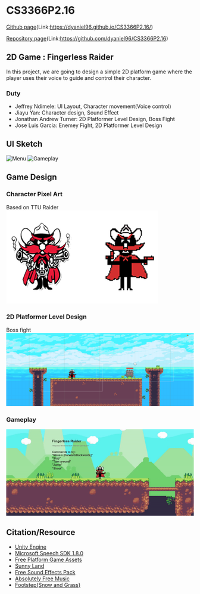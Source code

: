 # CS3366P2.16

[Github page](https://dyaniel96.github.io/CS3366P2.16/)(Link:https://dyaniel96.github.io/CS3366P2.16/)<br/>

[Repository page](https://github.com/dyaniel96/CS3366P2.16/)(Link:https://github.com/dyaniel96/CS3366P2.16)<br/>


## 2D Game : Fingerless Raider
In this project, we are going to design a simple 2D platform game where the player uses their voice to guide and control their character.

### Duty
- Jeffrey Ndimele: UI Layout, Character movement(Voice control) 
- Jiayu Yan: Character design, Sound Effect
- Jonathan Andrew Turner: 2D Platformer Level Design, Boss Fight
- Jose Luis Garcia: Enemey Fight, 2D Platformer Level Design 

## UI Sketch
![Menu](https://user-images.githubusercontent.com/15820167/69390111-cdc22500-0c93-11ea-83c5-8f8e8e6c70d4.jpg)
![Gameplay](https://user-images.githubusercontent.com/15820167/69390133-dca8d780-0c93-11ea-9657-132f5ab7b5ac.jpg)

## Game Design
### Character Pixel Art
Based on TTU Raider <br/>
![Character](https://github.com/dyaniel96/CS3366P2.16/blob/master/PIC/Character.png?raw=true)
### 2D Platformer Level Design 
Boss fight<br/>
![UnityGameplay](https://github.com/dyaniel96/CS3366P2.16/blob/master/PIC/LevelDesign.png?raw=true)
### Gameplay
![UnityGameplay](https://github.com/dyaniel96/CS3366P2.16/blob/master/PIC/UnityGameplay.gif?raw=true)
## Citation/Resource
- [Unity Engine](https://unity.com/)<br/>
- [Microsoft Speech SDK 1.8.0](https://docs.microsoft.com/en-us/azure/cognitive-services/speech-service/releasenotes)<br/>
- [Free Platform Game Assets](https://assetstore.unity.com/packages/2d/environments/free-platform-game-assets-85838)<br/>
- [Sunny Land](https://assetstore.unity.com/packages/2d/characters/sunny-land-103349)<br/>
- [Free Sound Effects Pack](https://assetstore.unity.com/packages/audio/sound-fx/free-sound-effects-pack-155776)<br/>
- [Absolutely Free Music](https://assetstore.unity.com/packages/audio/music/absolutely-free-music-4883)<br/>
- [Footstep(Snow and Grass)](https://assetstore.unity.com/packages/audio/sound-fx/footstep-snow-and-grass-90678)<br/>
